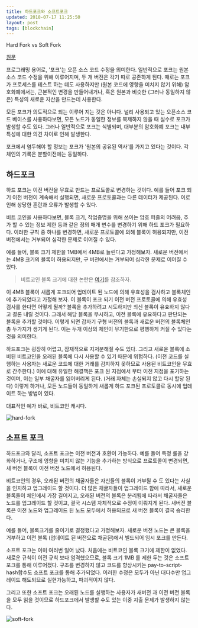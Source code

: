 ```yaml
---
title: 하드포크와 소프트포크
updated: 2018-07-17 11:25:50
layout: post
tags: [blockchain]
---
```


Hard Fork vs Soft Fork

[원문](https://www.coindesk.com/information/hard-fork-vs-soft-fork/)

프로그래밍 용어로, '포크'는 오픈 소스 코드 수정을 의미한다. 일반적으로 포크는 원본 소스 코드 수정을 위해 이루어지며, 두 개 버전은 각기 따로 공존하게 된다. 때로는 포크가 프로세스를 테스트 하는 데도 사용하지만 (원본 코드에 영향을 미치지 않기 위해) 암호화폐에서는, 근본적인 변경을 만들어내거나, 혹은 원본과 비슷한 (그러나 동일하지 않은) 특성의 새로운 자산을 만드는데 사용한다.

모든 포크가 의도적으로 되는 이루어 지는 것은 아니다. 널리 사용되고 있는 오픈소스 코드 베이스를 사용하다보면, 모든 노드가 동일한 정보를 복제하지 않을 때 실수로 포크가 발생할 수도 있다. 그러나 일반적으로 포크는 식별되며, 대부분의 암호화폐 포크는 내부 특성에 대한 의견 차이로 인해 발생한다. 

포크에서 염두해야 할 정보는 포크가 '원본의 공유된 역사'를 가지고 있다는 것이다. 각 체인의 기록은 분할이전에는 동일하다.

## 하드포크

하드 포크는 이전 버전을 무효로 만드는 프로토콜로 변경하는 것이다. 예를 들어 포크 되기 이전 버전이 계속해서 실행되면, 새로운 프로토콜과는 다른 데이터가 제공된다. 이로 인해 상당한 혼란과 오류가 발생할 수 있다.

비트 코인을 사용하다보면, 블록 크기, 작업증명을 위해 쓰이는 암호 퍼즐의 어려움, 추가 할 수 있는 정보 제한 등과 같은 정의 매개 변수를 변경하기 위해 하드 포크가 필요하다. 이러한 규칙 중 하나를 변경하면, 새로운 프로토콜에 의해 블록이 허용되지만, 이전 버전에서는 거부되어 심각한 문제로 이어질 수 있다. 

예를 들어, 블록 크기 제한을 1MB에서 4MB로 늘린다고 가정해보자. 새로운 버전에서는 4MB 크기의 블록이 허용되지만, 구 버전에서는 거부되어 심각한 문제로 이어질 수 있다.

> 비트코인 블록 크기에 대한 논란은 [여기](https://en.bitcoin.it/wiki/Block_size_limit_controversy)를 참조하자.

이 4MB 블록이 새롭게 포크되어 업데이트 된 노드에 의해 유효성을 검사하고 블록체인에 추가되었다고 가정해 보자. 이 블록이 포크 되기 이전 버전 프로토콜에 의해 유효성 검사를 한다면 어떻게 될까? 블록을 추가하려고 시도하지만 최신 블록이 유효하지 않다고 결론 내릴 것이다. 그래서 해당 블록을 무시하고, 이전 블록에 유요하다고 판단되는 블록을 추가할 것이다. 이렇게 되면 갑자기 구형 버전의 블록과 새로운 버전의 블록체인 총 두가지가 생기게 된다. 이는 두개 이상의 체인이 무기한으로 평행하게 커질 수 있다는 것을 의미한다.

하드포크는 굉장히 어렵고, 잠재적으로 지저분해질 수도 있다. 그리고 새로운 블록에 소비된 비트코인을 오래된 블록에 다시 사용할 수 있기 때문에 위험하다. (이전 코드를 실행하는 사용자는 새로운 코드에 대한 거래를 감지하지 못하므로 사용된 비트코인을 무효로 간주한다.) 이에 대해 유일한 해결책은 포크 된 지점에서 부터 이전 지점을 포기하는 것이며, 이는 일부 채굴자를 잃어버리게 된다. (거래 자체는 손실되지 않고 다시 할당 된다) 이렇게 하거나, 모든 노드들이 동일하게 새롭게 하드 포크된 프로토콜로 동시에 업데이트 하는 방법이 있다.

대표적인 예가 바로, 비트코인 캐시다.

![hard-fork](https://bitcoin.org/img/dev/en-hard-fork.svg)

## 소프트 포크

하드포크와 달리, 소프트 포크는 이전 버전과 호환이 가능하다. 예를 들어 특정 룰을 강화하거나, 구조에 영향을 미치지 않는 기능을 추가하는 방식으로 프로토콜이 변경되면, 새 버전 블록이 이전 버전 노드에서 허용된다.

비트코인의 경우, 오래된 버전의 채굴자들은 자신들의 블록이 거부될 수 도 있다는 사실을 인지하고 업그레이드 할 것이다. 더 많은 채굴자들이 업그레이드 함에 따라서, 새로운 블록들이 체인에서 가장 길어지고, 오래된 버전의 블록은 분리됨에 따라서 채굴자들은 노드를 업그레이드 할 것이고, 결국 시스템 자체적으로 수정이 이뤄지게 된다. 새버전 블록은 이전 노드와 업그레이드 된 노드 모두에서 허용되므로 새 버전 블록이 결국 승리한다.

예를 들어, 블록크기를 줄이기로 결정했다고 가정해보자. 새로운 버전 노드는 큰 블록을 거부하고 이전 블록 (업데이트 된 버전으로 채굴된)에서 빌드되어 임시 포크를 만든다.

소프트 포크는 이미 여러번 일어 났다. 처음에는 비트코인 블록 크기에 제한이 없었다. 새로운 규칙이 이전 규칙 보다 엄격헀으므로, 블록 크기 1MB 를 제한 두는 것은 소프트 포크를 통해 이루어졌다. 구조를 변경하지 않고 코드를 향상시키는 pay-to-script-hash함수도 소프트 포크를 통해 추가되었다. 이러한 수정은 모두가 아닌 대다수만 업그레이드 해도되므로 실현가능하고, 파괴적이지 않다.

그리고 또한 소프트 포크는 오래된 노드를 실행하는 사용자가 새버전 과 이전 버전 블록을 모두 읽을 것이므로 하드포크에서 발생할 수도 있는 이중 지출 문제가 발생하지 않는다.

![soft-fork](https://bitcoin.org/img/dev/en-soft-fork.svg)